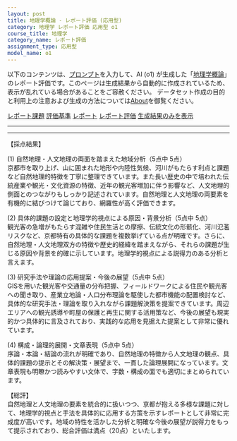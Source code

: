 ```yaml
---
layout: post
title: 地理学概論 - レポート評価 (応用型)
category: 地理学 レポート評価 応用型 o1
course_title: 地理学
category_name: レポート評価
assignment_type: 応用型
model_name: o1
---
```


以下のコンテンツは、[プロンプト](https://github.com/takedatoshiyuki/synthetic_assignments/tree/main/generated/地理学/o1/prompt_レポート評価-応用型.md)を入力して、AI (o1) が生成した「[地理学概論](/contents/地理学/)」のレポート評価です。このページは生成結果から自動的に作成されているため、表示が乱れている場合があることをご容赦ください。
データセット作成の目的と利用上の注意および生成の方法については[About](/About)を御覧ください。

[レポート課題](../レポート課題-応用型)
[評価基準](../評価基準-応用型)
[レポート](../レポート-応用型)
[レポート評価](../レポート評価-応用型)
[生成結果のみを表示](https://github.com/takedatoshiyuki/synthetic_assignments/tree/main/generated/地理学/o1/レポート評価-応用型.md)
  

***
***
  
【採点結果】

(1) 自然地理・人文地理の両面を踏まえた地域分析（5点中 5点）  
京都市を取り上げ、山に囲まれた地形や内陸性気候、河川がもたらす利点と課題など自然地理的特徴を丁寧に整理できています。また長い歴史の中で培われた伝統産業や観光・文化資源の特徴、近年の観光客増加に伴う影響など、人文地理的側面とのつながりもしっかり記述されています。自然地理と人文地理の両要素を有機的に結びつけて論じており、網羅性が高く評価できます。

(2) 具体的課題の設定と地理学的視点による原因・背景分析（5点中 5点）  
観光客の急増がもたらす混雑や住民生活との摩擦、伝統文化の形骸化、河川氾濫リスクなど、京都特有の具体的な課題を複数挙げている点が明確です。さらに、自然地理・人文地理双方の特徴や歴史的経緯を踏まえながら、それらの課題が生じる原因や背景を的確に示しています。地理学的視点による説得力のある分析と言えます。

(3) 研究手法や理論の応用提案・今後の展望（5点中 5点）  
GISを用いた観光客や交通量の分布把握、フィールドワークによる住民や観光客への聞き取り、産業立地論・人口分布理論を駆使した都市機能の配置検討など、具体的な研究手法・理論を取り入れながら課題解決策を提案できています。周辺エリアへの観光誘導や町屋の保護と再生に関する活用策など、今後の展望も現実的かつ具体的に言及されており、実践的な応用を見据えた提案として非常に優れています。

(4) 構成・論理的展開・文章表現（5点中 5点）  
序論・本論・結論の流れが明確であり、自然地理の特徴から人文地理の観点、具体的課題の提示とその解決策・展望まで、一貫した論理展開になっています。文章表現も明瞭かつ読みやすい文体で、字数・構成の面でも適切にまとめられています。

【総評】  
自然地理と人文地理の要素を統合的に扱いつつ、京都が抱える多様な課題に対して、地理学的視点と手法を具体的に応用する方策を示すレポートとして非常に完成度が高いです。地域の特性を活かした分析と明確な今後の展望が説得力をもって提示されており、総合評価は満点（20点）といたします。
